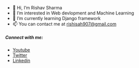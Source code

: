 - 👋 Hi, I’m Rishav Sharma
- 👀 I’m interested in Web devlopment and Machine Learning
- 🌱 I’m currently learning Django framework
- 📫 You can contact me at rishisah907@gmail.com

##### Connect with me:
- [Youtube](http://youtube.com/c/FreakyGadgets)
- [Twitter](http://twitter.com/hrishavsharma)
- [Linkedin](http://linkedin.com/rishiqwerty)
<!---
rishiqwerty/rishiqwerty is a ✨ special ✨ repository because its `README.md` (this file) appears on your GitHub profile.
You can click the Preview link to take a look at your changes.
--->
